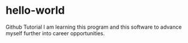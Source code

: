 # hello-world
Github Tutorial
I am learning this program and this software to advance myself further into career opportunities. 
